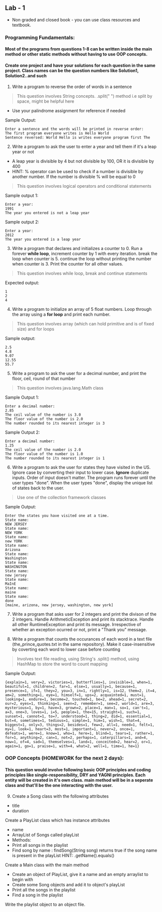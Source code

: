 ## Lab - 1
- Non graded and closed book - you can use class resources and textbook. 
### Programming Fundamentals:
#### Most of the programs from questions 1-8 can be written inside the main method or other static methods without having to use OOP concepts.
#### Create one project and have your solutions for each question in the same project. Class names can be the question numbers like Solution1, Solution2..and such

1. Write a program to reverse the order of words in a sentence
> This question involves String concepts. .split(" ") method i.e split by space, might be helpful here
- Use your palindrome assignment for reference if needed

Sample Output: 
```
Enter a sentence and the words will be printed in reverse order:
The first program everyone writes is Hello World
Sentence reversed: World Hello is writes everyone program first The 
```

2. Write a program to ask the user to enter a year and tell them if it's a leap year or not
- A leap year is divisible by 4 but not divisible by 100, OR it is divisible by 400
- HINT: % operator can be used to check if a number is divisible by another number. If the number is divisible % will be equal to 0
>This question involves logical operators and conditional statements

Sample output 1:
```
Enter a year: 
1991
The year you entered is not a leap year
```
Sample output 2:
```
Enter a year: 
2012
The year you entered is a leap year
```

3. Write a program that declares and initializes a counter to 0. Run a forever **while loop**, increment counter by 1 with every iteration. break the loop when counter is 5. continue the loop without printing the number when counter is 3. Print the counter for all other values.
>This question involves while loop, break and continue statements

Expected output:
```
1
2
4
```

4. Write a program to initialize an array of 5 float numbers. Loop through the array using a **for loop** and print each number.
>This question involves array (which can hold primitive and is of fixed size) and for loops 

Sample output:

```
2.5
4.8
9.07
12.55
55.7
```

5. Write a program to ask the user for a decimal number, and print the floor, ceil, round of that number
>This question involves java.lang.Math class

Sample Output 1:
```
Enter a decimal number:
2.85
The ceil value of the number is 3.0
The floor value of the number is 2.0
The number rounded to its nearest integer is 3
```

Sample Output 2:
```
Enter a decimal number:
1.25
The ceil value of the number is 2.0
The floor value of the number is 1.0
The number rounded to its nearest integer is 1
```

6. Write a program to ask the user for states they have visited in the US. Ignore case by converting their input to lower case. **Ignore** duplicate inputs. Order of input doesn't matter. The program runs forever until the user types "done". When the user types "done", display the unique list of states back to the user.
>Use one of the collection framework classes

Sample Output:
```
Enter the states you have visited one at a time.
State name: 
NEW JERSEY
State name: 
NEW YORK
State name: 
new YORK
State name: 
Arizona
State name: 
Washington
State name: 
WASHINGTON
State name: 
new jersey
State name: 
MaInE
State name: 
maine
State name: 
done
[maine, arizona, new jersey, washington, new york]
```

7. Write a program that asks user for 2 integers and print the divison of the 2 integers. Handle ArithmeticException and print its stacktrace. Handle all other RuntimeException and print its message. Irrespective of whether an exception ocurred or not, print a "Thank you" message. 

8. Write a program that counts the occurances of each word in a text file (the_prince_quotes.txt in the same repository). Make it case-insensitive by coverting each word to lower case before counting
>Involves text file reading, using String's .split() method, using HashMap to store the word to count mapping

Sample Output:
```
{explain=1, very=2, victories=1, butterflies=1, invisible=1, when=1, beautiful=1, children=2, far=1, else=1, usually=1, because=1, presence=1, if=1, they=2, you=3, in=1, rightly=1, is=12, them=2, it=4, am=2, something=1, eye=1, himself=1, ups=2, acquainted=1, must=1, looking=1, endure=1, become=2, touched=1, be=2, ahead=1, secret=2, our=2, eyes=1, thinking=1, seen=2, remember=1, see=2, world=1, are=3, mysterious=1, by=1, have=3, grown=2, place=1, man=1, so=1, can't=1, a=3, one=3, loves=1, i=5, people=1, the=15, straight=1, such=1, sunset=1, cannot=1, to=7, understood=1, thing=2, did=1, essential=1, but=4, sometimes=1, tedious=1, simple=1, him=1, wish=1, that=4, biggest=1, only=3, things=2, besides=1, few=2, all=1, need=1, felt=1, my=1, look=1, heart=3, most=1, important=1, never=2, once=1, defeats=1, were=1, know=1, who=1, here=1, blind=1, tears=1, rather=1, for=1, anything=2, can=1, not=2, perhaps=1, caterpillars=1, and=4, now=1, of=4, sad=1, themselves=1, land=1, conceited=2, hear=2, or=1, again=1, go=1, praise=1, with=4, what=2, well=1, time=1, he=1}
```

### OOP Concepts (HOMEWORK for the next 2 days):
#### This question would involve following basic OOP principles and coding principles like single-responsibility, DRY and YAGNI principles. Each entity will be created in it's own class. main method will be in a seperate class and that'll be the one interacting with the user.

9. Create a Song class with the following attributes

* title
* duration

Create a PlayList class which has instance attributes
* name
* ArrayList of Songs called playList
* Methods:
* Print all songs in the playlist
* Find song by name : findSong(String song) returns true if the song name is present in the playList
HINT: .getName().equals()

Create a Main class with the main method
* Create an object of PlayList, give it a name and an empty arraylist to begin with
* Create some Song objects and add it to object's playList
* Print all the songs in the playlist
* Find a song in the playlist

Write the playlist object to an object file.




